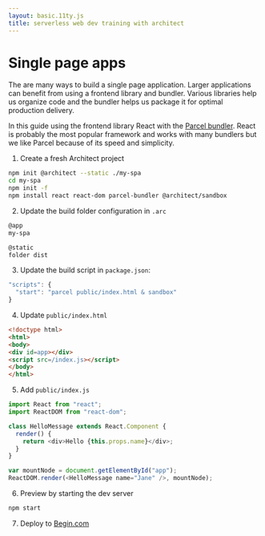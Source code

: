 ```yaml
---
layout: basic.11ty.js
title: serverless web dev training with architect
---
```


# Single page apps

The are many ways to build a single page application. Larger applications can benefit from using a frontend library and bundler. Various libraries help us organize code and the bundler helps us package it for optimal production delivery. 

In this guide using the frontend library React with the [Parcel bundler](https://parceljs.org/recipes.html). React is probably the most popular framework and works with many bundlers but we like Parcel because of its speed and simplicity. 

1. Create a fresh Architect project

```bash
npm init @architect --static ./my-spa
cd my-spa
npm init -f
npm install react react-dom parcel-bundler @architect/sandbox
```

2. Update the build folder configuration in `.arc`

```bash
@app
my-spa

@static
folder dist
```

3. Update the build script in `package.json`:

```javascript
"scripts": {
  "start": "parcel public/index.html & sandbox"
}
```

4. Update `public/index.html`

```html
<!doctype html>
<html>
<body>
<div id=app></div>
<script src=/index.js></script>
</body>
</html>
```

5. Add `public/index.js`

```javascript
import React from "react";
import ReactDOM from "react-dom";

class HelloMessage extends React.Component {
  render() {
    return <div>Hello {this.props.name}</div>;
  }
}

var mountNode = document.getElementById("app");
ReactDOM.render(<HelloMessage name="Jane" />, mountNode);
```

6. Preview by starting the dev server

```bash
npm start
```

7. Deploy to [Begin.com](https://begin.com)
